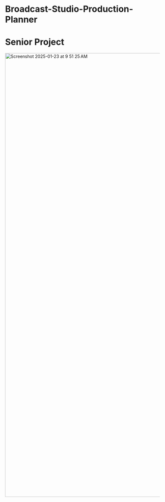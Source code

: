# Broadcast-Studio-Production-Planner
# Senior Project
<img width="1440" alt="Screenshot 2025-01-23 at 9 51 25 AM" src="https://github.com/user-attachments/assets/4fa3a5ac-fd72-4d5d-b607-b76cf941321f" />

